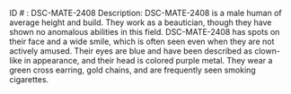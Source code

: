 ID # : DSC-MATE-2408
Description: DSC-MATE-2408 is a male human of average height and build. They work as a beautician, though they have shown no anomalous abilities in this field. DSC-MATE-2408 has spots on their face and a wide smile, which is often seen even when they are not actively amused. Their eyes are blue and have been described as clown-like in appearance, and their head is colored purple metal. They wear a green cross earring, gold chains, and are frequently seen smoking cigarettes.